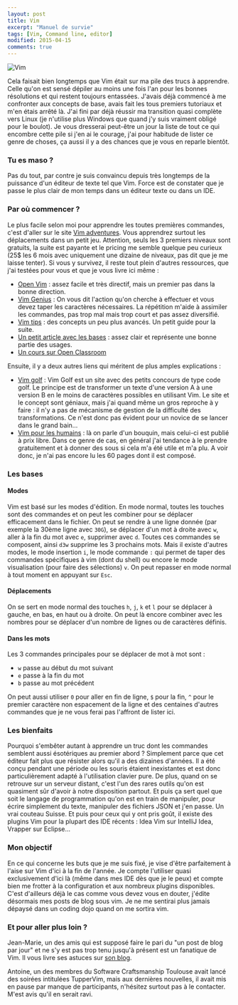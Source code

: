 ```yaml
---
layout: post
title: Vim
excerpt: "Manuel de survie"
tags: [Vim, Command line, editor]
modified: 2015-04-15
comments: true
---
```


![Vim]({{site.url}}/images/vim.png)

Cela faisait bien longtemps que Vim était sur ma pile des trucs à apprendre. Celle qu'on est sensé dépiler au moins une fois l'an pour les bonnes résolutions et qui restent toujours entassées. J'avais déjà commencé à me confronter aux concepts de base, avais fait les tous premiers tutoriaux et m'en étais arrêté là. J'ai fini par déjà réussir ma transition quasi complète vers Linux (je n'utilise plus Windows que quand j'y suis vraiment obligé pour le boulot).
Je vous dresserai peut-être un jour la liste de tout ce qui encombre cette pile si j'en ai le courage, j'ai pour habitude de lister ce genre de choses, ça aussi il y a des chances que je vous en reparle bientôt.

### Tu es maso ?

Pas du tout, par contre je suis convaincu depuis très longtemps de la puissance d'un éditeur de texte tel que Vim. Force est de constater que je passe le plus clair de mon temps dans un éditeur texte ou dans un IDE.

### Par où commencer ?

Le plus facile selon moi pour apprendre les toutes premières commandes, c'est d'aller sur le site [Vim adventures](http://vim-adventures.com/). Vous apprendrez surtout les déplacements dans un petit jeu. Attention, seuls les 3 premiers niveaux sont gratuits, la suite est payante et le pricing me semble quelque peu curieux (25$ les 6 mois avec uniquement une dizaine de niveaux, pas dit que je me laisse tenter).
Si vous y survivez, il reste tout plein d'autres ressources, que j'ai testées pour vous et que je vous livre ici même :

* [Open Vim](http://www.openvim.com/) : assez facile et très directif, mais un premier pas dans la bonne direction.
* [Vim Genius](http://www.vimgenius.com/) : On vous dit l'action qu'on cherche à effectuer et vous devez taper les caractères nécessaires. La répétition m'aide à assimiler les commandes, pas trop mal mais trop court et pas assez diversifié.
* [Vim tips](http://rayninfo.co.uk/vimtips.html) : des concepts un peu plus avancés. Un petit guide pour la suite.
* [Un petit article avec les bases](http://yannesposito.com/Scratch/fr/blog/Learn-Vim-Progressively/) : assez clair et représente une bonne partie des usages.
* [Un cours sur Open Classroom](http://openclassrooms.com/courses/reprenez-le-controle-a-l-aide-de-linux/vim-l-editeur-de-texte-du-programmeur)

Ensuite, il y a deux autres liens qui méritent de plus amples explications :

* [Vim golf](http://www.vimgolf.com/) : Vim Golf est un site avec des petits concours de type code golf. Le principe est de transformer un texte d'une version A à une version B en le moins de caractères possibles en utilisant Vim. Le site et le concept sont géniaux, mais j'ai quand même un gros reproche à y faire : il n'y a pas de mécanisme de gestion de la difficulté des transformations. Ce n'est donc pas évident pour un novice de se lancer dans le grand bain...
* [Vim pour les humains](https://vimebook.com/) : là on parle d'un bouquin, mais celui-ci est publié à prix libre. Dans ce genre de cas, en général j'ai tendance à le prendre gratuitement et à donner des sous si cela m'a été utile et m'a plu. A voir donc, je n'ai pas encore lu les 60 pages dont il est composé.

### Les bases

#### Modes

Vim est basé sur les modes d'édition. En mode normal, toutes les touches sont des commandes et on peut les combiner pour se déplacer efficacement dans le fichier. On peut se rendre à une ligne donnée (par exemple la 30ème ligne avec `30G`), se déplacer d'un mot à droite avec `w`, aller à la fin du mot avec `e`, supprimer avec `d`. Toutes ces commandes se composent, ainsi `d3w` supprime les 3 prochains mots.
Mais il existe d'autres modes, le mode insertion `i`, le mode commande `:` qui permet de taper des commandes spécifiques à vim (dont du shell) ou encore le mode visualisation (pour faire des sélections) `v`. On peut repasser en mode normal à tout moment en appuyant sur `Esc`.

#### Déplacements

On se sert en mode normal des touches `h`, `j`, `k` et `l` pour se déplacer à gauche, en bas, en haut ou à droite. On peut là encore combiner avec les nombres pour se déplacer d'un nombre de lignes ou de caractères définis.

#### Dans les mots

Les 3 commandes principales pour se déplacer de mot à mot sont :

* `w` passe au début du mot suivant
* `e` passe à la fin du mot
* `b` passe au mot précédent

On peut aussi utiliser `0` pour aller en fin de ligne, `$` pour la fin, `^` pour le premier caractère non espacement de la ligne et des centaines d'autres commandes que je ne vous ferai pas l'affront de lister ici.

### Les bienfaits

Pourquoi s'embêter autant à apprendre un truc dont les commandes semblent aussi ésotériques au premier abord ? Simplement parce que cet éditeur fait plus que résister alors qu'il a des dizaines d'années. Il a été conçu pendant une période ou les souris étaient inexistantes et est donc particulièrement adapté à l'utilisation clavier pure.
De plus, quand on se retrouve sur un serveur distant, c'est l'un des rares outils qu'on est quasiment sûr d'avoir à notre disposition partout. Et puis ça sert quel que soit le langage de programmation qu'on est en train de manipuler, pour écrire simplement du texte, manipuler des fichiers JSON et j'en passe. Un vrai couteau Suisse.
Et puis pour ceux qui y ont pris goût, il existe des plugins Vim pour la plupart des IDE récents : Idea Vim sur IntelliJ Idea, Vrapper sur Eclipse...

### Mon objectif

En ce qui concerne les buts que je me suis fixé, je vise d'être parfaitement à l'aise sur Vim d'ici à la fin de l'année. Je compte l'utiliser quasi exclusivement d'ici là (même dans mes IDE dès que je le peux) et compte bien me frotter à la configuration et aux nombreux plugins disponibles.
C'est d'ailleurs déjà le cas comme vous devez vous en douter, j'édite désormais mes posts de blog sous vim. Je ne me sentirai plus jamais dépaysé dans un coding dojo quand on me sortira vim.

### Et pour aller plus loin ?

Jean-Marie, un des amis qui est supposé faire le pari du "un post de blog par jour" et ne s'y est pas trop tenu jusqu'à présent est un fanatique de Vim. Il vous livre ses astuces sur [son blog](http://randomblog.fr).

Antoine, un des membres du Software Craftsmanship Toulouse avait lancé des soirées intitulées TupperVim, mais aux dernières nouvelles, il avait mis en pause par manque de participants, n'hésitez surtout pas à le contacter. M'est avis qu'il en serait ravi.

